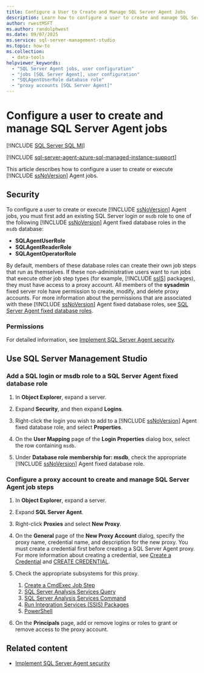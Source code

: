 ```yaml
---
title: Configure a User to Create and Manage SQL Server Agent Jobs
description: Learn how to configure a user to create and manage SQL Server Agent Jobs.
author: rwestMSFT
ms.author: randolphwest
ms.date: 09/07/2025
ms.service: sql-server-management-studio
ms.topic: how-to
ms.collection:
  - data-tools
helpviewer_keywords:
  - "SQL Server Agent jobs, user configuration"
  - "jobs [SQL Server Agent], user configuration"
  - "SQLAgentUserRole database role"
  - "proxy accounts [SQL Server Agent]"
---
```


# Configure a user to create and manage SQL Server Agent jobs

[!INCLUDE [SQL Server SQL MI](../includes/applies-to-version/sql-asdbmi.md)]

[!INCLUDE [sql-server-agent-azure-sql-managed-instance-support](../includes/sql-server-agent-azure-sql-managed-instance-support.md)]

This article describes how to configure a user to create or execute [!INCLUDE [ssNoVersion](../includes/ssnoversion-md.md)] Agent jobs.

## Security

To configure a user to create or execute [!INCLUDE [ssNoVersion](../includes/ssnoversion-md.md)] Agent jobs, you must first add an existing SQL Server login or `msdb` role to one of the following [!INCLUDE [ssNoVersion](../includes/ssnoversion-md.md)] Agent fixed database roles in the `msdb` database:

- **SQLAgentUserRole**
- **SQLAgentReaderRole**
- **SQLAgentOperatorRole**

By default, members of these database roles can create their own job steps that run as themselves. If these non-administrative users want to run jobs that execute other job step types (for example, [!INCLUDE [ssIS](../includes/ssis-md.md)] packages), they must have access to a proxy account. All members of the **sysadmin** fixed server role have permission to create, modify, and delete proxy accounts. For more information about the permissions that are associated with these [!INCLUDE [ssNoVersion](../includes/ssnoversion-md.md)] Agent fixed database roles, see [SQL Server Agent fixed database roles](sql-server-agent-fixed-database-roles.md).

### Permissions

For detailed information, see [Implement SQL Server Agent security](implement-sql-server-agent-security.md).

<a id="SSMS"></a>

## Use SQL Server Management Studio

### Add a SQL login or msdb role to a SQL Server Agent fixed database role

1. In **Object Explorer**, expand a server.

1. Expand **Security**, and then expand **Logins**.

1. Right-click the login you wish to add to a [!INCLUDE [ssNoVersion](../includes/ssnoversion-md.md)] Agent fixed database role, and select **Properties**.

1. On the **User Mapping** page of the **Login Properties** dialog box, select the row containing `msdb`.

1. Under **Database role membership for: msdb**, check the appropriate [!INCLUDE [ssNoVersion](../includes/ssnoversion-md.md)] Agent fixed database role.

### Configure a proxy account to create and manage SQL Server Agent job steps

1. In **Object Explorer**, expand a server.

1. Expand **SQL Server Agent**.

1. Right-click **Proxies** and select **New Proxy**.

1. On the **General** page of the **New Proxy Account** dialog, specify the proxy name, credential name, and description for the new proxy. You must create a credential first before creating a SQL Server Agent proxy. For more information about creating a credential, see [Create a Credential](/sql/relational-databases/security/authentication-access/create-a-credential) and [CREATE CREDENTIAL](/sql/t-sql/statements/create-credential-transact-sql).

1. Check the appropriate subsystems for this proxy.

   1. [Create a CmdExec Job Step](create-a-cmdexec-job-step.md)
   1. [SQL Server Analysis Services Query](create-an-analysis-services-job-step.md#to-create-an-analysis-services-query-job-step)
   1. [SQL Server Analysis Services Command](create-an-analysis-services-job-step.md#to-create-an-analysis-services-command-job-step-1)
   1. [Run Integration Services (SSIS) Packages](/sql/integration-services/packages/run-integration-services-ssis-packages)
   1. [PowerShell](/powershell/sql-server/run-windows-powershell-steps-in-sql-server-agent)

1. On the **Principals** page, add or remove logins or roles to grant or remove access to the proxy account.

## Related content

- [Implement SQL Server Agent security](implement-sql-server-agent-security.md)
